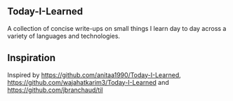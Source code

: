 Today-I-Learned
------------------------------------------------------------------------------------------------

A collection of concise write-ups on small things I learn day to day across a variety of languages and technologies. 


Inspiration
------------------------------------------------------------------------------------------------
Inspired by https://github.com/anitaa1990/Today-I-Learned,  https://github.com/wajahatkarim3/Today-I-Learned and https://github.com/jbranchaud/til
